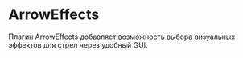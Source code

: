 # ArrowEffects
Плагин ArrowEffects добавляет возможность выбора визуальных эффектов для стрел через удобный GUI.
